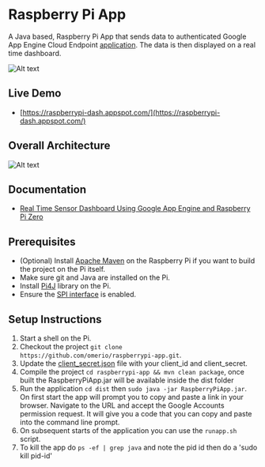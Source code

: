 # Raspberry Pi App

A Java based, Raspberry Pi App that sends data to authenticated Google App Engine Cloud Endpoint [application](https://github.com/omerio/raspberrypi-appengine-portal). The data is then displayed on a real time dashboard.


![Alt text](http://omerio.com/wp-content/uploads/2016/01/raspberrypid1.png "Sensor Dashboard")

## Live Demo
- [https://raspberrypi-dash.appspot.com/](https://raspberrypi-dash.appspot.com/)

## Overall Architecture
![Alt text](http://omerio.com/wp-content/uploads/2016/01/pi_appengine_architecture.png "Architecture")


## Documentation
- [Real Time Sensor Dashboard Using Google App Engine and Raspberry Pi Zero](http://omerio.com/2016/01/16/real-time-sensor-dashboard-using-google-app-engine-and-raspberry-pi-zero/)

## Prerequisites
- (Optional) Install [Apache Maven](https://www.xianic.net/post/installing-maven-on-the-raspberry-pi/) on the Raspberry Pi if you want to build the project on the Pi itself.
- Make sure git and Java are installed on the Pi.
- Install [Pi4J](http://pi4j.com/) library on the Pi.
- Ensure the [SPI interface](http://www.raspberrypi-spy.co.uk/2014/08/enabling-the-spi-interface-on-the-raspberry-pi/) is enabled.


## Setup Instructions
1. Start a shell on the Pi.
1. Checkout the project `git clone https://github.com/omerio/raspberrypi-app.git`.
2. Update the [client_secret.json](https://github.com/omerio/raspberrypi-app/blob/master/src/main/resources/client_secret.json) file with your client_id and client_secret. 
1. Compile the project `cd raspberrypi-app && mvn clean package`, once built the RaspberryPiApp.jar will be available inside the dist folder
2. Run the application `cd dist` then `sudo java -jar RaspberryPiApp.jar`. On first start the app will prompt you to copy and paste a link in your browser. Navigate to the URL and accept the Google Accounts permission request. It will give you a code that you can copy and paste into the command line prompt.
3. On subsequent starts of the application you can use the `runapp.sh` script.
4. To kill the app do `ps -ef | grep java` and note the pid id then do a 'sudo kill pid-id'

